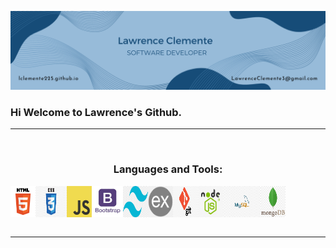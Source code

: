 
<!--
**lclemente225/lclemente225** is a ✨ _special_ ✨ repository because its `README.md` (this file) appears on your GitHub profile.

Here are some ideas to get you started:

- 🔭 I’m currently working on ...
- 🌱 I’m currently learning ...
- 👯 I’m looking to collaborate on ...
- 🤔 I’m looking for help with ...
- 💬 Ask me about ...
- 📫 How to reach me: ...
- 😄 Pronouns: ...
- ⚡ Fun fact: ...
-->

![Image not found](BANNER.png)
### Hi Welcome to Lawrence's Github.


<hr>
<br>

<h3 align="center">Languages and Tools:</h3>
<div style="display: flex; align-content:center;" align="center">
  <img src="html.png" width="40">
  <img src="css.jpg" width="50">
  <img src="javascript.png" width="40">
  <img src="bootstrap.png" width="50">
  <img src="tailwind.png" width="40">
  <img src="express.png" width="40">
  <img src="git.png" width="40">
  <img src="nodejs.jpg" width="40">
  <img src="sql.png" width="60">
  <img src="mongodb.png" width="40">
</div>

<br>
<hr>
<!--

![](https://komarev.com/ghpvc/?username=AftonLawver&style=flat)

<div align="center"> 
  <a href="[https://www.instagram.com/tailshall/](https://www.instagram.com/afton.lawver/)" target="_blank">
    <img src="https://img.shields.io/badge/-Instagram-%23E4405F?style=for-the-badge&logo=instagram&logoColor=white" target="_blank">
  </a>
  <a href = "mailto: lawverap25@gmail.com">
    <img src="https://img.shields.io/badge/-Gmail-%23333?style=for-the-badge&logo=gmail&logoColor=white" target="_blank">
  </a>
  <a href="https://www.linkedin.com/in/afton-lawver/" target="_blank">
    <img src="https://img.shields.io/badge/-LinkedIn-%230077B5?style=for-the-badge&logo=linkedin&logoColor=white" target="_blank">
  </a> 
 </div>

<hr>

### Hi there 👋

<img align="left" src="me.jpg" alt="image not found" width="150" style="border: 20px solid  black;">

<div>
As a results-driven web developer with a Computer Science degree, I create exceptional websites and web apps that engage users. I specialize in frontend design, using JavaScript (ES6), HTML, CSS, Bootstrap, and TailwindCSS for pixel-perfect, responsive interfaces. On the backend, I excel in Node.js and ExpressJS for robust server applications, integrating MongoDB and MySQL databases for efficient data management. My strong foundation in computer science enhances my problem-solving and performance optimization skills. I'm excited to bring my creativity and dedication to your team, collaborating on projects that drive success and engage your audience. Together, we can transform your web presence into something remarkable.
</div>

<br>

<h3>Projects</h3>
These are the achievements that mean the most to me as I think back on my journey.


|               Project |                                                            |                                                          | Tech                 |
|----------------------:|------------------------------------------------------------|----------------------------------------------------------|----------------------|
|               Smith Elite Training Website | [Github](https://github.com/AftonLawver/Smith-Elite-Training) | [Demo](https://smith-elite-training-edf72749f730.herokuapp.com/) | HTML, CSS(SASS), Javascript, Nodejs, ExpressJS, MongoDB |
|     StaffVault | [Github](https://github.com/AftonLawver/StaffVault)       | [Demo](https://staff-vault-bfa69afc26b1.herokuapp.com/) | HTML, CSS, Javascript, Nodejs, ExpressJS, MySQL    |
|               Pomodoro Timer Online | [Github](https://github.com/AftonLawver/PomodoroTimerOnline) | [Demo](https://pomodoro-timer-online-634cce94af27.herokuapp.com/) | HTML, CSS, Javascript, jQuery |
|     Signature Land Management Website | [Github](https://github.com/AftonLawver/Signature-Land-Management)       | [Demo](https://signature-land-management-bad775a72ef0.herokuapp.com/) | Javascript, Nodejs, ExpressJS, Bootstrap, MongoDB    |
|               Personal Website | [Github](https://github.com/AftonLawver/Website) | [Demo](https://www.aftonlawver.com/) | HTML, CSS, Javascript, Nodejs, ExpressJS, MongoDB |

##

<br>
<hr>
-->
